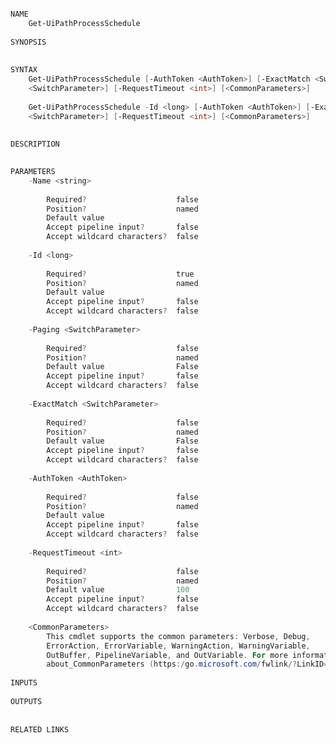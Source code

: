 ﻿```PowerShell

NAME
    Get-UiPathProcessSchedule
    
SYNOPSIS
    
    
SYNTAX
    Get-UiPathProcessSchedule [-AuthToken <AuthToken>] [-ExactMatch <SwitchParameter>] [-Name <string>] [-Paging 
    <SwitchParameter>] [-RequestTimeout <int>] [<CommonParameters>]
    
    Get-UiPathProcessSchedule -Id <long> [-AuthToken <AuthToken>] [-ExactMatch <SwitchParameter>] [-Paging 
    <SwitchParameter>] [-RequestTimeout <int>] [<CommonParameters>]
    
    
DESCRIPTION
    

PARAMETERS
    -Name <string>
        
        Required?                    false
        Position?                    named
        Default value                
        Accept pipeline input?       false
        Accept wildcard characters?  false
        
    -Id <long>
        
        Required?                    true
        Position?                    named
        Default value                
        Accept pipeline input?       false
        Accept wildcard characters?  false
        
    -Paging <SwitchParameter>
        
        Required?                    false
        Position?                    named
        Default value                False
        Accept pipeline input?       false
        Accept wildcard characters?  false
        
    -ExactMatch <SwitchParameter>
        
        Required?                    false
        Position?                    named
        Default value                False
        Accept pipeline input?       false
        Accept wildcard characters?  false
        
    -AuthToken <AuthToken>
        
        Required?                    false
        Position?                    named
        Default value                
        Accept pipeline input?       false
        Accept wildcard characters?  false
        
    -RequestTimeout <int>
        
        Required?                    false
        Position?                    named
        Default value                100
        Accept pipeline input?       false
        Accept wildcard characters?  false
        
    <CommonParameters>
        This cmdlet supports the common parameters: Verbose, Debug,
        ErrorAction, ErrorVariable, WarningAction, WarningVariable,
        OutBuffer, PipelineVariable, and OutVariable. For more information, see 
        about_CommonParameters (https:/go.microsoft.com/fwlink/?LinkID=113216). 
    
INPUTS
    
OUTPUTS
    
    
RELATED LINKS



```
